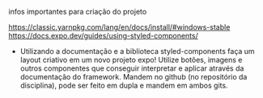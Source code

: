 infos importantes para criação do projeto

https://classic.yarnpkg.com/lang/en/docs/install/#windows-stable
https://docs.expo.dev/guides/using-styled-components/

- Utilizando a documentação e a biblioteca styled-components faça um layout 
criativo em um novo projeto expo! Utilize botões, imagens e outros 
componentes que conseguir interpretar e aplicar através da documentação do framework.
Mandem no github (no repositório da disciplina), pode ser feito em dupla e mandem em ambos 
gits.
